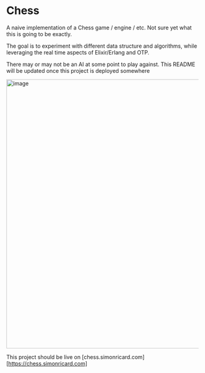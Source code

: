 # Chess

A naive implementation of a Chess game / engine / etc.
Not sure yet what this is going to be exactly.

The goal is to experiment with different data structure and algorithms,
while leveraging the real time aspects of Elixir/Erlang and OTP.

There may or may not be an AI at some point to play against.
This README will be updated once this project is deployed somewhere

<img width="704" alt="image" src="https://github.com/user-attachments/assets/82ca5237-2c6b-4bf5-98fe-a25875cf53b5">

This project should be live on [chess.simonricard.com][https://chess.simonricard.com]
